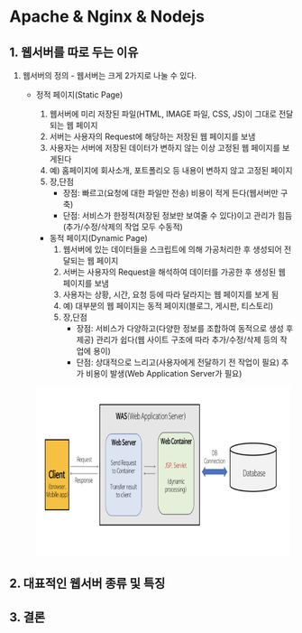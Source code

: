 # Apache & Nginx & Nodejs

## 1. 웹서버를 따로 두는 이유
   1. 웹서버의 정의
    - 웹서버는 크게 2가지로 나눌 수 있다.
      - 정적 페이지(Static Page)
        1. 웹서버에 미리 저장된 파일(HTML, IMAGE 파일, CSS, JS)이 그대로 전달되는 웹 페이지
        2. 서버는 사용자의 Request에 해당하는 저장된 웹 페이지를 보냄
        3. 사용자는 서버에 저장된 데이터가 변하지 않는 이상 고정된 웹 페이지를 보게된다
        4. 예) 홈페이지에 회사소개, 포트폴리오 등 내용이 변하지 않고 고정된 페이지
        5. 장,단점
           - 장점: 빠르고(요청에 대한 파일만 전송) 비용이 적게 든다(웹서버만 구축)
           - 단점: 서비스가 한정적(저장된 정보만 보여줄 수 있다)이고 관리가 힘듬(추가/수정/삭제의 작업 모두 수동적)

        - 동적 페이지(Dynamic Page)
          1. 웹서버에 있는 데이터들을 스크립트에 의해 가공처리한 후 생성되어 전달되는 웹 페이지
          2. 서버는 사용자의 Request을 해석하여 데이터를 가공한 후 생성된 웹 페이지를 보냄
          3. 사용자는 상황, 시간, 요청 등에 따라 달라지는 웹 페이지를 보게 됨
          4. 예) 대부분의 웹 페이지는 동적 페이지(블로그, 게시판, 티스토리)
          5. 장,단점
             - 장점: 서비스가 다양하고(다양한 정보를 조합하여 동적으로 생성 후 제공) 관리가 쉽다(웹 사이트 구조에 따라 추가/수정/삭제 등의 작업에 용이)
             - 단점: 상대적으로 느리고(사용자에게 전달하기 전 작업이 필요) 추가 비용이 발생(Web Application Server가 필요)

        <img src="./../Image/WAS.png" width="450px" height="300px" title="px(픽셀) 크기 설정" alt="WAS"></img>
## 2. 대표적인 웹서버 종류 및 특징
## 3. 결론 